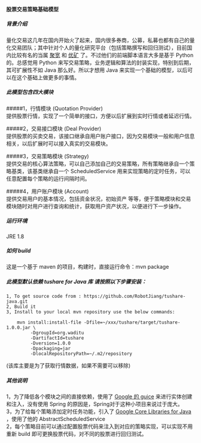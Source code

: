 #### 股票交易策略基础模型
##### 背景介绍
量化交易这几年在国内开始火了起来，国内很多券商，公募，私募也都有自己的量化交易团队；其中针对个人的量化研究平台（包括策略撰写和回归测试），目前国内比较有名的当属 [聚宽](https://www.joinquant.net/) 和 [优矿](https://uqer.io/home/) 了。不过他们的前端脚本语言大多是基于 Python 的。总感觉用 Python 来写交易策略，业务逻辑和算法的封装实现，特别到后期，其可扩展性不如 Java 那么好。所以才想用 Java 来实现一个基础的模型，以后可以在这个基础上做更多的事情。    
##### 此模型包含四大模块       
#####1，行情模块  (Quotation Provider)   
   提供股票行情，实现了一个简单的接口，方便以后扩展到实时行情或者延迟行情。  
   
#####2，交易接口模块  (Deal Provider)     
   提供股票的买卖交易，该接口继承自用户账户接口，因为交易模块一般和用户信息相关，以后扩展时可以接入真实的交易模块。 
	
#####3，交易策略模块  (Strategy)     
提供交易的核心算法策略，可以自己添加自己的交易策略，所有策略继承自一个策略基类，该基类继承自一个 ScheduledService 用来实现策略的定时任务，可以任意配置每个策略的运行间隔时间。
	
#####4，用户账户模块  (Account)     
提供交易用户的基本情况，包括资金状况，初始资产 等等，便于策略模块和交易模块随时对用户进行查询和统计，获取用户资产状况，以便进行下一步操作。  

##### 运行环境
JRE 1.8  

##### 如何 build 
这是一个基于 maven 的项目，构建时，直接运行命令：mvn package

##### 此模型默认依赖 tushare for Java 库 请按照以下步骤安装：
    1, To get source code from : https://github.com/RobotJiang/tushare-java.git
    2, Build it 
    3, Install to your local mvn repository use the below commands:
    
        mvn install:install-file -Dfile=~/xxx/tushare/target/tushare-1.0.0.jar \
             -DgroupId=org.waditu 
             -DartifactId=tushare 
             -Dversion=1.0.0 
             -Dpackaging=jar 
             -DlocalRepositoryPath=~/.m2/repository     
             
(该库主要是为了获取行情数据，如果不需要可以移除)

##### 其他说明
1，为了降低各个模块之间的直接依赖，使用了 [Google 的 guice](https://github.com/google/guice) 来进行实体创建和注入，没有使用 Spring 的原因是，Spring对于这种小项目来说过于庞大。   
3，为了给每个策略添加定时任务功能，引入了 [Google Core Libraries for Java](https://github.com/google/guava) ，使用了他的 AbstractScheduledService  
2，每个策略目前可以通过配置股票代码来注入到对应的策略实现，可以实现不用重新 build 即可更换股票代码，对不同的股票进行回归测试。

